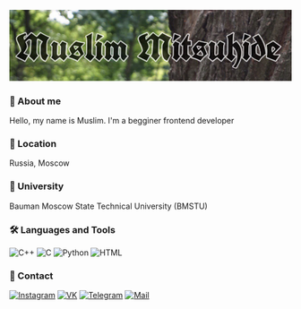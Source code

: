 [![Header](https://github.com/muslimitsuhide/muslimitsuhide/blob/main/assets/ubnb.jpeg)](https://www.instagram.com/muslimitsuhide/)

### 👤 About me
Hello, my name is Muslim. I'm a begginer frontend developer
### 📍 Location 
Russia, Moscow
### 🏢 University
Bauman Moscow State Technical University (BMSTU)
### 🛠 Languages and Tools
![C++](https://img.shields.io/badge/-C++-2F4F4F?style=for-the-badge&logo=C%2b%2b&logoColor=1E90FF)
![C](https://img.shields.io/badge/-C-2F4F4F?style=for-the-badge&logo=C&logoColor=4169E1)
![Python](https://img.shields.io/badge/-Python-2F4F4F?style=for-the-badge&logo=python&logoColor=orange)
![HTML](https://img.shields.io/badge/-HTML-2F4F4F?style=for-the-badge&logo=https://github.com/muslimitsuhide/muslimitsuhide/blob/main/assets/html.png&logoColor=1E90FF)
### 📲 Contact
[![Instagram](https://img.shields.io/badge/-Instagram-2F4F4F?style=for-the-badge&logo=instagram&logoColor=FF7F50)](https://www.instagram.com/muslimitsuhide/)
[![VK](https://img.shields.io/badge/-vkontakte-2F4F4F?style=for-the-badge&logo=vk&logoColor=4169E1)](https://vk.com/muslimitsuhide)
[![Telegram](https://img.shields.io/badge/-telegram-2F4F4F?style=for-the-badge&logo=telegram&logoColor=4169E1)](https://t.me/muslimitsuhide)
[![Mail](https://img.shields.io/badge/-mail-2F4F4F?style=for-the-badge&logo=mail.ru&logoColor=FF7F50)](https://e.mail.ru/cgi-bin/sentmsg?To=mamad.muslim@mail.ru&from=otvet&afterReload=1)